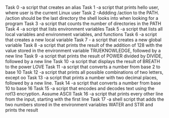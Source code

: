 Task 0 -a script that creates an alias
Task 1 -a script that prints hello user, where user is the current Linux user
Task 2 -Addding /action to the PATH. /action should be the last directory the shell looks into when looking for a program
Task 3 -a script that counts the number of directories in the PATH
Task 4 -a script that lists environment variables
Task 5 -a script that lists all local variables and environment variables, and functions
Task 6 -a script that creates a new local variable
Task 7 - a script that creates a new global variable
Task 8 -a script that prints the result of the addition of 128 with the value stored in the environment variable TRUEKNOWLEDGE, followed by a new line
Task 9 -a script that prints the result of POWER divided by DIVIDE, followed by a new line
Task 10 -a script that displays the result of BREATH to the power LOVE
Task 11 -a script that converts a number from base 2 to base 10
Task 12 -a script that prints all possible combinations of two letters, except oo
Task 13 -a script that prints a number with two decimal places, followed by a new line.
Task 14 -a script that converts a number from base 10 to base 16
Task 15 -a script that encodes and decodes text using the rot13 encryption. Assume ASCII
Task 16 -a script that prints every other line from the input, starting with the first line
Task 17 -a shell script that adds the two numbers stored in the environment variables WATER and STIR and prints the result
